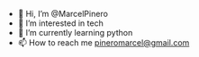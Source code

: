 - 👋 Hi, I’m @MarcelPinero
- 👀 I’m interested in tech
- 🌱 I’m currently learning python
- 📫 How to reach me pineromarcel@gmail.com

<!---
MarcelPinero/MarcelPinero is a ✨ special ✨ repository because its `README.md` (this file) appears on your GitHub profile.
You can click the Preview link to take a look at your changes.
--->
